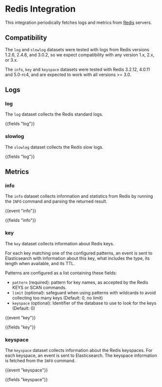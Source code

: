 # Redis Integration

This integration periodically fetches logs and metrics from [Redis](https://redis.io/) servers.

## Compatibility

The `log` and `slowlog` datasets were tested with logs from Redis versions 1.2.6, 2.4.6, and 3.0.2, so we expect
compatibility with any version 1.x, 2.x, or 3.x.

The `info`, `key` and `keyspace` datasets were tested with Redis 3.2.12, 4.0.11 and 5.0-rc4, and are expected to work
with all versions >= 3.0.

## Logs

### log

The `log` dataset collects the Redis standard logs.

{{fields "log"}}

### slowlog

The `slowlog` dataset collects the Redis slow logs.

{{fields "log"}}

## Metrics

### info

The `info` dataset collects information and statistics from Redis by running the `INFO` command and parsing the returned
result.

{{event "info"}}

{{fields "info"}}

### key

The `key` dataset collects information about Redis keys.

For each key matching one of the configured patterns, an event is sent to Elasticsearch with information about this key,
what includes the type, its length when available, and its TTL.

Patterns are configured as a list containing these fields:

* `pattern` (required): pattern for key names, as accepted by the Redis KEYS or SCAN commands.
* `limit` (optional): safeguard when using patterns with wildcards to avoid collecting too many keys (Default: 0, no limit)
* `keyspace` (optional): Identifier of the database to use to look for the keys (Default: 0)

{{event "key"}}

{{fields "key"}}

### keyspace

The `keyspace` dataset collects information about the Redis keyspaces. For each keyspace, an event is sent to
Elasticsearch. The keyspace information is fetched from the `INFO` command.

{{event "keyspace"}}

{{fields "keyspace"}}